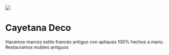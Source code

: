 <img src="./img/logo.png"></img>
<h1>Cayetana Deco</h1>

Hacemos marcos estilo francés antiguo con apliques 100% hechos a mano.
Restauramos mubles antiguos